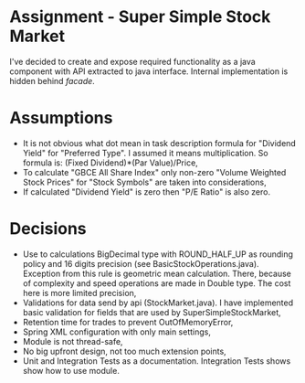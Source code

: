 Assignment - Super Simple Stock Market
======
I've decided to create and expose required functionality as a java component with API extracted to java interface. Internal implementation is hidden behind *facade*.

Assumptions
======
  *  It is not obvious what dot mean in task description formula for "Dividend Yield" for "Preferred Type". I assumed it means multiplication. So formula is: (Fixed Dividend)*(Par Value)/Price,
  *  To calculate "GBCE All Share Index" only non-zero "Volume Weighted Stock Prices" for "Stock Symbols" are taken into considerations,
  *  If calculated "Dividend Yield" is zero then "P/E Ratio" is also zero.

Decisions
======
  *  Use to calculations BigDecimal type with ROUND_HALF_UP as rounding policy and 16 digits precision (see BasicStockOperations.java). Exception from this rule is geometric mean calculation. There, because of complexity and speed operations are made in Double type. The cost here is more limited precision,
  *  Validations for data send by api (StockMarket.java). I have implemented basic validation for fields that are used by SuperSimpleStockMarket,
  *  Retention time for trades to prevent OutOfMemoryError,
  *  Spring XML configuration with only main settings,
  *  Module is not thread-safe,
  *  No big upfront design, not too much extension points,
  *  Unit and Integration Tests as a documentation. Integration Tests shows show how to use module.


